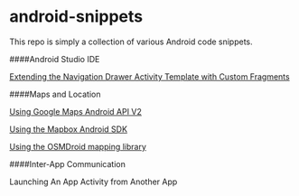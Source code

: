 android-snippets
================

This repo is simply a collection of various Android code snippets.

####Android Studio IDE

[Extending the Navigation Drawer Activity Template with Custom Fragments](https://github.com/ccabanero/android-snippets/tree/master/android-navigationdrawer)

####Maps and Location 

[Using Google Maps Android API V2](https://github.com/ccabanero/android-snippets/tree/master/android-googlemaps-snippets)

[Using the Mapbox Android SDK](https://github.com/ccabanero/android-snippets/tree/master/android-mapbox-snippets)

[Using the OSMDroid mapping library](https://github.com/ccabanero/android-snippets/tree/master/android-osmdroid-snippets)

####Inter-App Communication

Launching An App Activity from Another App

